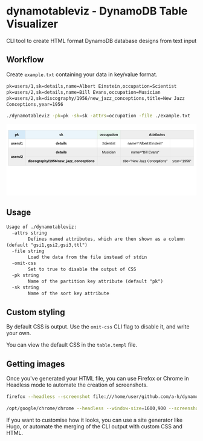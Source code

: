 # dynamotableviz - DynamoDB Table Visualizer

CLI tool to create HTML format DynamoDB database designs from text input

## Workflow

Create `example.txt` containing your data in key/value format.

```
pk=users/1,sk=details,name=Albert Einstein,occupation=Scientist
pk=users/2,sk=details,name=Bill Evans,occupation=Musician
pk=users/2,sk=discography/1956/new_jazz_conceptions,title=New Jazz Conceptions,year=1956
```

```bash
./dynamotableviz -pk=pk -sk=sk -attrs=occupation -file ./example.txt
```

![Web browser rendering of output](screenshot.png)

## Usage

```
Usage of ./dynamotableviz:
  -attrs string
        Defines named attributes, which are then shown as a column (default "gsi1,gsi2,gsi3,ttl")
  -file string
        Load the data from the file instead of stdin
  -omit-css
        Set to true to disable the output of CSS
  -pk string
        Name of the partition key attribute (default "pk")
  -sk string
        Name of the sort key attribute
```

## Custom styling

By default CSS is output. Use the `omit-css` CLI flag to disable it, and write your own.

You can view the default CSS in the `table.templ` file.

## Getting images

Once you've generated your HTML file, you can use Firefox or Chrome in Headless mode to automate the creation of screenshots.

```bash
firefox --headless --screenshot file:///home/user/github.com/a-h/dynamotableviz/index.html
```

```bash
/opt/google/chrome/chrome --headless --window-size=1600,900 --screenshot=screenshot.png --screenshot file:///path/to/file/index.html
```

If you want to customise how it looks, you can use a site generator like Hugo, or automate the merging of the CLI output with custom CSS and HTML.


